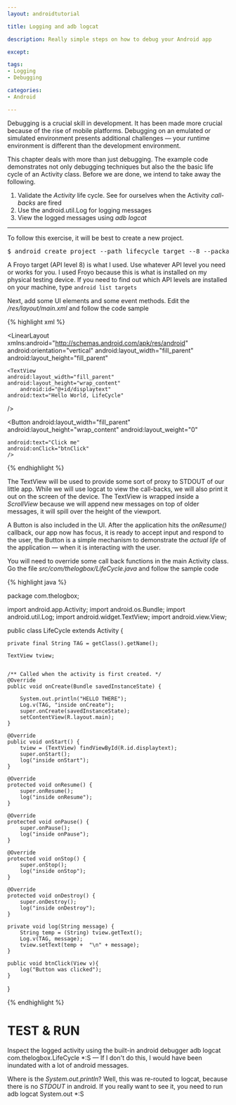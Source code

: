 ```yaml
---
layout: androidtutorial

title: Logging and adb logcat

description: Really simple steps on how to debug your Android app

except:

tags:
- Logging
- Debugging

categories:
- Android

---
```


Debugging is a crucial skill in development. It has been made more crucial because of the rise of mobile platforms. Debugging on an emulated or simulated environment presents additional challenges &mdash; your runtime environment is different than the development environment. 

This chapter deals with more than just debugging. The example code demonstrates not only debugging techniques but also the the basic life cycle of an Activity class.  Before we are done, we intend to take away the following.

1. Validate the *Activity* life cycle. See for ourselves when the Activity *call-backs* are fired
2. Use the android.util.Log for logging messages
3. View the logged messages using *adb logcat*  

***

To follow this exercise, it will be best to create a new project.

<pre class='codeblock'>$ android create project --path lifecycle target --8 --package com.thelogbox --activity LifeCycle 
</pre>

A Froyo target (API level 8) is what I used. Use whatever API level you need or works for you. I used Froyo because this is what is installed on my physical testing device. If you need to find out which API levels are installed on your machine, type <code class="codeblock">android list targets</code>

Next, add some UI elements and some event methods. Edit the */res/layout/main.xml* and follow the code sample

{% highlight xml %}

<?xml version="1.0" encoding="utf-8"?>
<LinearLayout xmlns:android="http://schemas.android.com/apk/res/android"
  android:orientation="vertical"
  android:layout_width="fill_parent"
  android:layout_height="fill_parent"
  >

<ScrollView
	android:layout_width="fill_parent"
	android:layout_height="wrap_content"
	android:layout_weight="9">
			
	<TextView  
    android:layout_width="fill_parent" 
    android:layout_height="wrap_content"
		android:id="@+id/displaytext" 
    android:text="Hello World, LifeCycle"
  />
</ScrollView>

<Button
	android:layout_width="fill_parent"
	android:layout_height="wrap_content"
	android:layout_weight="0"
	
	android:text="Click me"
	android:onClick="btnClick"	
	/>
</LinearLayout>

{% endhighlight %}

The TextView will be used to provide some sort of proxy to STDOUT of our little app. While we will use logcat to view the call-backs, we will also print it out on the screen of the device. The TextView is wrapped inside a *ScrollView* because we will append  new messages on top of older messages, it will spill over the height of the viewport. 

A Button is also included in the UI. After the application hits the *onResume()* callback, our app now has focus, it is ready to accept input and respond to the user, the Button is a simple mechanism to demonstrate the *actual life* of the application &mdash; when it is interacting with the user. 

You will need to override some call back functions in the main Activity class. Go the file *src/com/thelogbox/LifeCycle.java* and follow the sample code

{% highlight java %}

package com.thelogbox;

import android.app.Activity;
import android.os.Bundle;
import android.util.Log;
import android.widget.TextView;
import android.view.View;

public class LifeCycle extends Activity {
	
	private final String TAG = getClass().getName();
	
	TextView tview;
	
	
    /** Called when the activity is first created. */
    @Override
    public void onCreate(Bundle savedInstanceState) {
				
		System.out.println("HELLO THERE");
		Log.v(TAG, "inside onCreate");
        super.onCreate(savedInstanceState);
        setContentView(R.layout.main);
    }
	
	@Override
	public void onStart() {
		tview = (TextView) findViewById(R.id.displaytext);
		super.onStart();
		log("inside onStart");
	}
	
	@Override
	protected void onResume() {
		super.onResume();
		log("inside onResume");
	}
	
	@Override
	protected void onPause() {
		super.onPause();
		log("inside onPause");
	}
	
	@Override
	protected void onStop() {
		super.onStop();
		log("inside onStop");
	}

	@Override
	protected void onDestroy() {
		super.onDestroy();
		log("inside onDestroy");
	}
	
	private void log(String message) {		
		String temp = (String) tview.getText();
		Log.v(TAG, message);
		tview.setText(temp +  "\n" + message);
	}
	
	public void btnClick(View v){
		log("Button was clicked");
	}
}

{% endhighlight %}

# TEST & RUN

Inspect the logged activity using the built-in android debugger <span class='codeblock'>adb logcat com.thelogbox.LifeCycle *:S </span> &mdash;  If I don't do this, I would have been inundated with a lot of android messages. 

Where is the *System.out.println*?  Well, this was re-routed to logcat, because there is no *STDOUT* in android. If you really want to see it, you need to run <span class='codeblock'>adb logcat System.out *:S </span>














